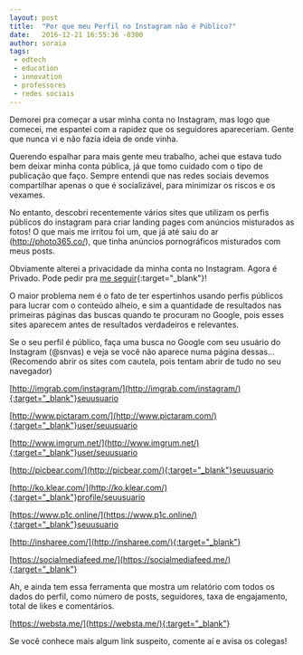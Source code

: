 ```yaml
---
layout: post
title:  "Por que meu Perfil no Instagram não é Público?"
date:   2016-12-21 16:55:36 -0300
author: soraia
tags: 
 - edtech 
 - education 
 - innovation
 - professores
 - redes sociais
---
```

Demorei pra começar a usar minha conta no Instagram, mas logo que comecei, me espantei com a rapidez que os seguidores apareceriam. Gente que nunca vi e não fazia ideia de onde vinha.

Querendo espalhar para mais gente meu trabalho, achei que estava tudo bem deixar minha conta pública, já que tomo cuidado com o tipo de publicação que faço. Sempre entendi que nas redes sociais devemos compartilhar apenas o que é socializável, para minimizar os riscos e os vexames.

No entanto, descobri recentemente vários sites que utilizam os perfis públicos do instagram para criar landing pages com anúncios misturados as fotos! O que mais me irritou foi um, que já até saiu do ar (http://photo365.co/), que tinha anúncios pornográficos misturados com meus posts.

Obviamente alterei a privacidade da minha conta no Instagram. Agora é Privado. Pode pedir pra [me seguir](https://www.instagram.com/snvas/){:target="_blank"}!

O maior problema nem é o fato de ter espertinhos usando perfis públicos para lucrar com o conteúdo alheio, e sim a quantidade de resultados nas primeiras páginas das buscas quando te procuram no Google, pois esses sites aparecem antes de resultados verdadeiros e relevantes.

Se o seu perfil é público, faça uma busca no Google com seu usuário do Instagram (@snvas) e veja se você não aparece numa página dessas... (Recomendo abrir os sites com cautela, pois tentam abrir de tudo no seu navegador)

[http://imgrab.com/instagram/](http://imgrab.com/instagram/){:target="_blank"}seuusuario 

[http://www.pictaram.com/](http://www.pictaram.com/){:target="_blank"}user/seuusuario

[http://www.imgrum.net/](http://www.imgrum.net/){:target="_blank"}user/seuusuario

[http://picbear.com/](http://picbear.com/){:target="_blank"}seuusuario

[http://ko.klear.com/](http://ko.klear.com/){:target="_blank"}profile/seuusuario

[https://www.p1c.online/](https://www.p1c.online/){:target="_blank"}seuusuario

[http://insharee.com/](http://insharee.com/){:target="_blank"}

[https://socialmediafeed.me/](https://socialmediafeed.me/){:target="_blank"}

Ah, e ainda tem essa ferramenta que mostra um relatório com todos os dados do perfil, como número de posts, seguidores, taxa de engajamento, total de likes e comentários.

[https://websta.me/](https://websta.me/){:target="_blank"}

Se você conhece mais algum link suspeito, comente aí e avisa os colegas!
